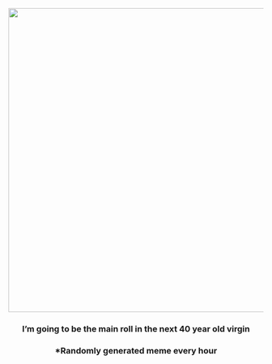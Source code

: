 <p align="center">
        <img src="https://i.redd.it/nfxpxjqnxjz91.jpg" width="600" height="600">
        </p>
        <h3 align="center">I’m going to be the main roll in the next 40 year old virgin</h3>
        <h3 align="center">*Randomly generated meme every hour</h3>
    